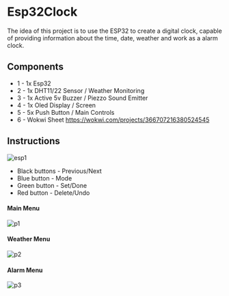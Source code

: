 # Esp32Clock
The idea of ​​this project is to use the ESP32 to create a digital clock, capable of providing information about the time, date, weather and work as a alarm clock.

## Components
* 1 - 1x Esp32 
* 2 - 1x DHT11/22 Sensor / Weather Monitoring
* 3 - 1x Active 5v Buzzer / Piezzo Sound Emitter
* 4 - 1x Oled Display / Screen
* 5 - 5x Push Button / Main Controls
* 6 - Wokwi Sheet https://wokwi.com/projects/366707216380524545


## Instructions
![esp1](https://github.com/RafaelBrandaoBastos/Esp32Clock/assets/72472711/84ee342e-9770-457c-b312-f5e2b80624e6)
* Black buttons - Previous/Next 
* Blue button - Mode
* Green button - Set/Done
* Red button - Delete/Undo

#### Main Menu
![p1](https://github.com/RafaelBrandaoBastos/Esp32Clock/assets/72472711/de7b5115-113e-49ef-ba27-2157bb8817a4)

#### Weather Menu
![p2](https://github.com/RafaelBrandaoBastos/Esp32Clock/assets/72472711/245042fd-1bc3-4a8e-8da8-0757e2483bea)

#### Alarm Menu
![p3](https://github.com/RafaelBrandaoBastos/Esp32Clock/assets/72472711/7d2e38fe-2b24-4276-b81c-84c7a01f68f7)
